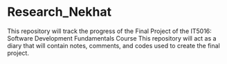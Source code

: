 # Research_Nekhat
This repository will track the progress of the Final Project of the IT5016: Software Development Fundamentals Course
This repository will act as a diary that will contain notes, comments, and codes used to create the final project.
